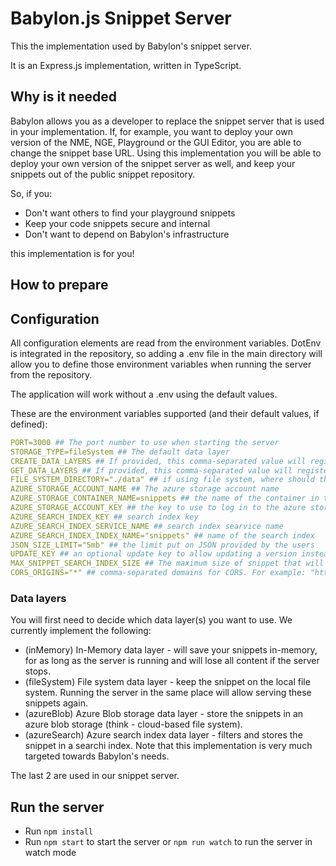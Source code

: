 # Babylon.js Snippet Server

This the implementation used by Babylon's snippet server.

It is an Express.js implementation, written in TypeScript.

## Why is it needed

Babylon allows you as a developer to replace the snippet server that is used in your implementation. 
If, for example, you want to deploy your own version of the NME, NGE, Playground or the GUI Editor, you are able to change the snippet base URL.
Using this implementation you will be able to deploy your own version of the snippet server as well, and keep your snippets out of the public snippet repository.

So, if you:

- Don't want others to find your playground snippets
- Keep your code snippets secure and internal
- Don't want to depend on Babylon's infrastructure

this implementation is for you!

## How to prepare

## Configuration

All configuration elements are read from the environment variables. DotEnv is integrated in the repository, so adding a .env file in the main directory will allow you to define those environment variables when running the server from the repository.

The application will work without a .env using the default values.

These are the environment variables supported (and their default values, if defined):

```yaml
PORT=3000 ## The port number to use when starting the server
STORAGE_TYPE=fileSystem ## The default data layer
CREATE_DATA_LAYERS ## If provided, this comma-separated value will register these as the create layer(s). For example: "inMemory,fileSystem"
GET_DATA_LAYERS ## If provided, this comma-separated value will register these as the getter layer(s). For example: "inMemory"
FILE_SYSTEM_DIRECTORY="./data" ## if using file system, where should the snippets be saved.
AZURE_STORAGE_ACCOUNT_NAME ## The azure storage account name
AZURE_STORAGE_CONTAINER_NAME=snippets ## the name of the container in the blob storage
AZURE_STORAGE_ACCOUNT_KEY ## the key to use to log in to the azure storage account
AZURE_SEARCH_INDEX_KEY ## search index key
AZURE_SEARCH_INDEX_SERVICE_NAME ## search index searvice name
AZURE_SEARCH_INDEX_INDEX_NAME="snippets" ## name of the search index
JSON_SIZE_LIMIT="5mb" ## the limit put on JSON provided by the users
UPDATE_KEY ## an optional update key to allow updating a version instead of saving a new one
MAX_SNIPPET_SEARCH_INDEX_SIZE ## The maximum size of snippet that will be sent to the search index
CORS_ORIGINS="*" ## comma-separated domains for CORS. For example: "https://is.babylonjs.com,https://not.babylonjs.com"
```

### Data layers

You will first need to decide which data layer(s) you want to use. We currently implement the following:

- (inMemory) In-Memory data layer - will save your snippets in-memory, for as long as the server is running and will lose all content if the server stops.
- (fileSystem) File system data layer - keep the snippet on the local file system. Running the server in the same place will allow serving these snippets again.
- (azureBlob) Azure Blob storage data layer - store the snippets in an azure blob storage (think - cloud-based file system).
- (azureSearch) Azure search index data layer - filters and stores the snippet in a searchi index. Note that this implementation is very much targeted towards Babylon's needs.

The last 2 are used in our snippet server.

## Run the server

- Run `npm install`
- Run `npm start` to start the server or `npm run watch` to run the server in watch mode
